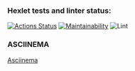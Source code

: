 ### Hexlet tests and linter status:

[![Actions Status](https://github.com/enareel/frontend-project-lvl1/workflows/hexlet-check/badge.svg)](https://github.com/enareel/frontend-project-lvl1/actions)
[![Maintainability](https://api.codeclimate.com/v1/badges/a99a88d28ad37a79dbf6/maintainability)](https://codeclimate.com/github/codeclimate/codeclimate/maintainability)
![Lint](https://github.com/enareel/frontend-project-lvl1/actions/workflows/project-lint.yml/badge.svg)

### ASCIINEMA

[Asciinema](https://asciinema.org/a/5Z4y9z4CMpLDYKaNWutPxABhw)
